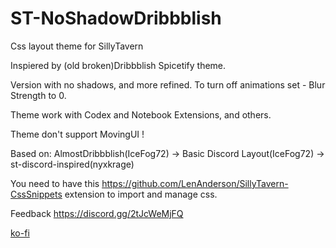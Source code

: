 # ST-NoShadowDribbblish
Css layout theme for SillyTavern 
 
Inspiered by (old broken)Dribbblish Spicetify theme.

Version with no shadows, and more refined. To turn off animations set - Blur Strength to 0.

Theme work with Codex and Notebook Extensions, and others.

Theme don't support MovingUI ! 

Based on: AlmostDribbblish(IceFog72) -> Basic Discord Layout(IceFog72) -> st-discord-inspired(nyxkrage)

You need to have this https://github.com/LenAnderson/SillyTavern-CssSnippets extension to import and manage css.

Feedback https://discord.gg/2tJcWeMjFQ 

[ko-fi](https://ko-fi.com/icefog72)
